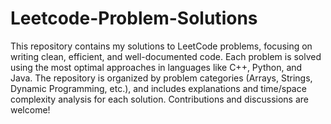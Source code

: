 # Leetcode-Problem-Solutions

This repository contains my solutions to LeetCode problems, focusing on writing clean, efficient, and well-documented code. Each problem is solved using the most optimal approaches in languages like C++, Python, and Java. The repository is organized by problem categories (Arrays, Strings, Dynamic Programming, etc.), and includes explanations and time/space complexity analysis for each solution. Contributions and discussions are welcome!

